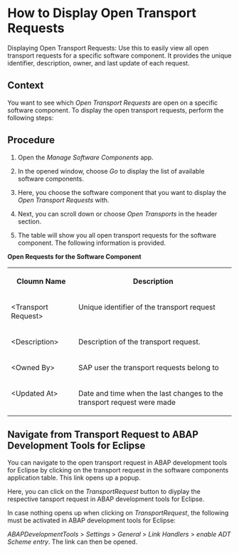<!-- loio78d6c8669451423eb377865266a4fa38 -->

# How to Display Open Transport Requests

Displaying Open Transport Requests: Use this to easily view all open transport requests for a specific software component. It provides the unique identifier, description, owner, and last update of each request.



<a name="loio78d6c8669451423eb377865266a4fa38__section_avt_v3d_pdc"/>

## Context

You want to see which *Open Transport Requests* are open on a specific software component. To display the open transport requests, perform the following steps:



## Procedure

1.  Open the *Manage Software Components* app.

2.  In the opened window, choose *Go* to display the list of available software components.
3.  Here, you choose the software component that you want to display the *Open Transport Requests* with.
4.  Next, you can scroll down or choose *Open Transports* in the header section.
5.  The table will show you all open transport requests for the software component. The following information is provided.

**Open Requests for the Software Component**


<table>
<tr>
<th valign="top">

Cloumn Name

</th>
<th valign="top">

Description

</th>
</tr>
<tr>
<td valign="top">

<Transport Request\>

</td>
<td valign="top">

Unique identifier of the transport request

</td>
</tr>
<tr>
<td valign="top">

<Description\>

</td>
<td valign="top">

Description of the transport request.

</td>
</tr>
<tr>
<td valign="top">

<Owned By\>

</td>
<td valign="top">

SAP user the transport requests belong to

</td>
</tr>
<tr>
<td valign="top">

<Updated At\>

</td>
<td valign="top">

Date and time when the last changes to the transport request were made

</td>
</tr>
</table>



## Navigate from Transport Request to ABAP Development Tools for Eclipse

You can navigate to the open transport request in ABAP development tools for Eclipse by clicking on the transport request in the software components application table. This link opens up a popup.

Here, you can click on the *TransportRequest* button to diyplay the respective tansport request in ABAP development tools for Eclipse.

In case nothing opens up when clicking on *TransportRequest*, the following must be activated in ABAP development tools for Eclipse:

*ABAPDevelopmentTools* \> *Settings* \> *General* \> *Link Handlers* \> *enable ADT Scheme entry*. The link can then be opened.

